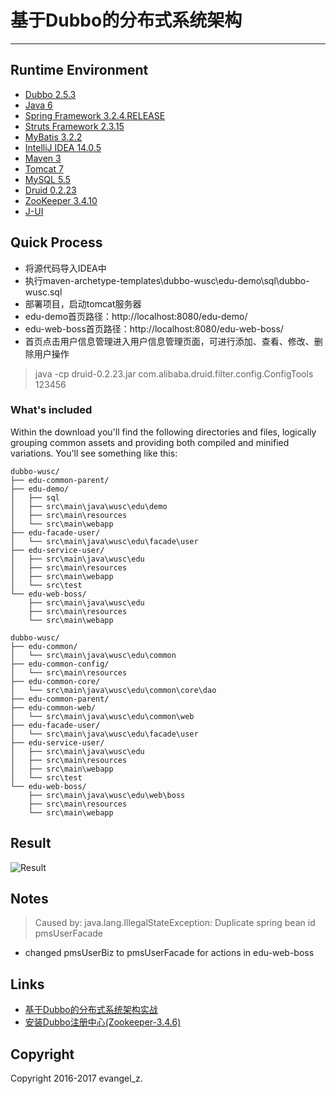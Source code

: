 # 基于Dubbo的分布式系统架构
---
## Runtime Environment
 - [Dubbo 2.5.3](https://github.com/alibaba/dubbo)
 - [Java 6](http://www.oracle.com/technetwork/java/javase/downloads/jdk6downloads-1902814.html)
 - [Spring Framework 3.2.4.RELEASE](http://projects.spring.io/spring-framework)
 - [Struts Framework 2.3.15](http://struts.apache.org)
 - [MyBatis 3.2.2](http://www.mybatis.org/mybatis-3/)
 - [IntelliJ IDEA 14.0.5](http://www.jetbrains.com/idea/download/index.html)
 - [Maven 3](http://maven.apache.org/)
 - [Tomcat 7](http://tomcat.apache.org/)
 - [MySQL 5.5](http://www.mysql.com/)
 - [Druid 0.2.23](https://github.com/alibaba/druid)
 - [ZooKeeper 3.4.10](https://zookeeper.apache.org/)
 - [J-UI](http://jui.org/)

## Quick Process
* 将源代码导入IDEA中
* 执行maven-archetype-templates\dubbo-wusc\edu-demo\sql\dubbo-wusc.sql
* 部署项目，启动tomcat服务器
* edu-demo首页路径：http://localhost:8080/edu-demo/
* edu-web-boss首页路径：http://localhost:8080/edu-web-boss/
* 首页点击用户信息管理进入用户信息管理页面，可进行添加、查看、修改、删除用户操作

> java -cp druid-0.2.23.jar com.alibaba.druid.filter.config.ConfigTools 123456

### What's included

Within the download you'll find the following directories and files, logically grouping common assets and providing both compiled and minified variations. You'll see something like this:

```
dubbo-wusc/
├── edu-common-parent/
├── edu-demo/
│   ├── sql
│   ├── src\main\java\wusc\edu\demo
│   ├── src\main\resources
│   └── src\main\webapp
├── edu-facade-user/
│   └── src\main\java\wusc\edu\facade\user
├── edu-service-user/
│   ├── src\main\java\wusc\edu
│   ├── src\main\resources
│   ├── src\main\webapp
│   └── src\test
└── edu-web-boss/
    ├── src\main\java\wusc\edu
    ├── src\main\resources
    └── src\main\webapp
```

```
dubbo-wusc/
├── edu-common/
│   └── src\main\java\wusc\edu\common
├── edu-common-config/
│   └── src\main\resources
├── edu-common-core/
│   └── src\main\java\wusc\edu\common\core\dao
├── edu-common-parent/
├── edu-common-web/
│   └── src\main\java\wusc\edu\common\web
├── edu-facade-user/
│   └── src\main\java\wusc\edu\facade\user
├── edu-service-user/
│   ├── src\main\java\wusc\edu
│   ├── src\main\resources
│   ├── src\main\webapp
│   └── src\test
└── edu-web-boss/
    ├── src\main\java\wusc\edu\web\boss
    ├── src\main\resources
    └── src\main\webapp
```

## Result
![Result](http://img.my.csdn.net/uploads/201705/02/1493716965_2731.png)

## Notes
> Caused by: java.lang.IllegalStateException: Duplicate spring bean id pmsUserFacade

* changed pmsUserBiz to pmsUserFacade for actions in edu-web-boss

## Links
- [基于Dubbo的分布式系统架构实战](http://www.roncoo.com/course/view/85d6008fe77c4199b0cdd2885eaeee53#boxTwo)
- [安装Dubbo注册中心(Zookeeper-3.4.6)](http://www.roncoo.com/article/detail/125953)

## Copyright
Copyright 2016-2017 evangel_z.
